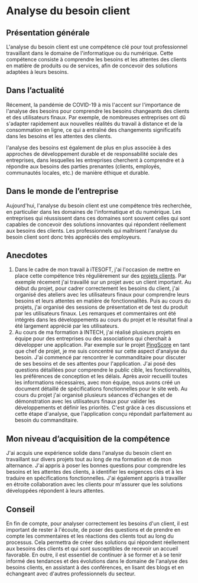 # Analyse du besoin client

## Présentation générale

L'analyse du besoin client est une compétence clé pour tout professionnel travaillant dans le domaine de l'informatique ou du numérique. Cette compétence consiste à comprendre les besoins et les attentes des clients en matière de produits ou de services, afin de concevoir des solutions adaptées à leurs besoins.

## Dans l’actualité

Récement, la pandémie de COVID-19 à mis l'accent sur l'importance de l'analyse des besoins pour comprendre les besoins changeants des clients et des utilisateurs finaux. Par exemple, de nombreuses entreprises ont dû s'adapter rapidement aux nouvelles réalités du travail à distance et de la consommation en ligne, ce qui a entraîné des changements significatifs dans les besoins et les attentes des clients.

l'analyse des besoins est également de plus en plus associée à des approches de développement durable et de responsabilité sociale des entreprises, dans lesquelles les entreprises cherchent à comprendre et à répondre aux besoins des parties prenantes (clients, employés, communautés locales, etc.) de manière éthique et durable.

## Dans le monde de l’entreprise

Aujourd'hui, l'analyse du besoin client est une compétence très recherchée, en particulier dans les domaines de l'informatique et du numérique. Les entreprises qui réussissent dans ces domaines sont souvent celles qui sont capables de concevoir des solutions innovantes qui répondent réellement aux besoins des clients. Les professionnels qui maîtrisent l'analyse du besoin client sont donc très appréciés des employeurs.

## Anecdotes

1. Dans le cadre de mon travail à iTESOFT, j'ai l'occasion de mettre en place cette compétence très régulièrement sur des [projets clients](/mes-réalisations/projets-itesoft/). Par exemple récement j'ai travaillé sur un projet avec un client important. Au début du projet, pour cadrer correctement les besoins du client, j'ai organisé des ateliers avec les utilisateurs finaux pour comprendre leurs besoins et leurs attentes en matière de fonctionnalités. Puis au cours du projets, j'ai organisé des sessions de présentation et de test du produit par les utilisateurs finaux. Les remarques et commentaires ont été intégrés dans les développements au cours du projet et le résultat final a été largement apprécié par les utilisateurs.
2. Au cours de ma formation à INTECH, j'ai réalisé plusieurs projets en équipe pour des entreprises ou des associations qui cherchait à développer une application. Par exemple sur le projet [PingScore](/mes-réalisations/pingscore) en tant que chef de projet, je me suis concentré sur cette aspect d'analyse du besoin. J'ai commencé par rencontrer le commanditaire pour discuter de ses besoins et de ses attentes pour l'application. J'ai posé des questions détaillées pour comprendre le public cible, les fonctionnalités, les préférences de conception et les délais. Après avoir recueilli toutes les informations nécessaires, avec mon équipe, nous avons créé un document détaillé de spécifications fonctionnelles pour le site web. Au cours du projet j'ai organisé plusieurs séances d'échanges et de démonstration avec les utilisateurs finaux pour valider les développements et définir les priorités. C'est grâce à ces discussions et cette étape d'analyse, que l'application conçu répondait parfaitement au besoin du commanditaire.

## Mon niveau d’acquisition de la compétence

J'ai acquis une expérience solide dans l'analyse du besoin client en travaillant sur divers projets tout au long de ma formation et de mon alternance. J'ai appris à poser les bonnes questions pour comprendre les besoins et les attentes des clients, à identifier les exigences clés et à les traduire en spécifications fonctionnelles. J'ai également appris à travailler en étroite collaboration avec les clients pour m'assurer que les solutions développées répondent à leurs attentes.

## Conseil

En fin de compte, pour analyser correctement les besoins d'un client, il est important de rester à l'écoute, de poser des questions et de prendre en compte les commentaires et les réactions des clients tout au long du processus. Cela permettra de créer des solutions qui répondent réellement aux besoins des clients et qui sont susceptibles de recevoir un accueil favorable. En outre, il est essentiel de continuer à se former et à se tenir informé des tendances et des évolutions dans le domaine de l'analyse des besoins clients, en assistant à des conférences, en lisant des blogs et en échangeant avec d'autres professionnels du secteur.
